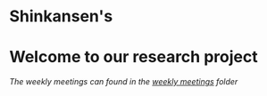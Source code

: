 # Shinkansen's

# Welcome to our research project

*The weekly meetings can found in the [weekly meetings](weekly_meetings/weekly_meetings.md) folder*
